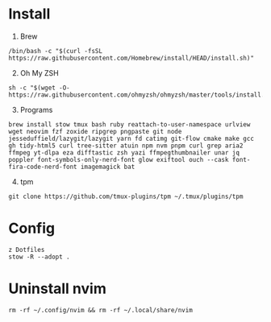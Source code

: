 # Install

1. Brew

```
/bin/bash -c "$(curl -fsSL https://raw.githubusercontent.com/Homebrew/install/HEAD/install.sh)"
```

2. Oh My ZSH

```
sh -c "$(wget -O- https://raw.githubusercontent.com/ohmyzsh/ohmyzsh/master/tools/install.sh)"
```

3. Programs

```
brew install stow tmux bash ruby reattach-to-user-namespace urlview wget neovim fzf zoxide ripgrep pngpaste git node jesseduffield/lazygit/lazygit yarn fd catimg git-flow cmake make gcc gh tidy-html5 curl tree-sitter atuin npm nvm pnpm curl grep aria2 ffmpeg yt-dlpa eza difftastic zsh yazi ffmpegthumbnailer unar jq poppler font-symbols-only-nerd-font glow exiftool ouch --cask font-fira-code-nerd-font imagemagick bat
```

4. tpm

```
git clone https://github.com/tmux-plugins/tpm ~/.tmux/plugins/tpm
```

# Config

```
z Dotfiles
stow -R --adopt .
```

# Uninstall nvim

```
rm -rf ~/.config/nvim && rm -rf ~/.local/share/nvim
```

